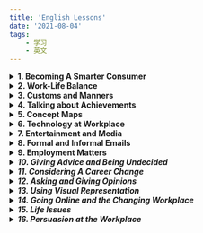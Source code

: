 ```yaml
---
title: 'English Lessons'
date: '2021-08-04'
tags:
    - 学习
    - 英文
---
```

<details>
<summary><strong>1. Becoming A Smarter Consumer</strong></summary>
 <br />
 <details>
 <summary>(1) Vocabulary</summary>
 <dl>
  <dt>halo</dt> <dd> - a ring of light</dd>
  <dt>hype</dt> <dd> - extravagant or excessive promotion</dd>
  <dt>unscramble</dt> <dd> - clarify, decode, restore to intelligible  form</dd>
  <dt>incite<dt> <dd> - stir up</dd>
  <dt>bombard</dt> <dd> - keep attacking or pressing with questions and suggestions</dd>
  <dt>landfill site</dt> <dd> - a place used for disposal of garbage</dd>
  <dt>wardrobe</dt> <dd> - a closet or movable cabinet for holding clothes</dd>
  <dt>spring up</dt> <dd> - come into existence</dd>
  <dt>prey on</dt> <dd> - to exploit, victimize, or take advantage of someone</dd>
  <dt>gullible consumers</dt> <dd> - consumers who are too willing to believe and easily tricked</dd>
</dl>
</details>

<details>
<summary>(2) Writing</summary>
<dl>
<dt>What qualities do you usually look for in a product? </dt>
<dd>
<p>Nowadays, consumers are becoming more and more aware of the importance of product quality though they may have different views about what constitute good quality of a product. The following are what I usully look for when deciding to pay for a product.</p>

<p>First, a good product must be able to fulfill a personal need. When I buy a mobile phone, I expect it to enable me to contact my friend whenever I need to.</p>

<p>Second, a good product must be reliable. It is quite irritating that a product you bought ocaasionally failed to do what it is supposed to do.</p>

<p>Third, a product of good quality must be durable and solid. A well-known difference between branded product and conterfeit product is that branded product, which is made of solid material, is much more lasting than fake product that is of inferior quality.</p>

<p>There are some other qualities one can look for in a product, such as serviceability and aesthetics, but the above-mentioned three are the most important qualities I like to see when making a purchase.</p>
</dd>

<dt>Do you think commercials can really affect behavior of buyers? Why or why not?</dt>
<dd>
<p>Businesses have invested considerable resources into advertisement, creating hype and halo around their brands. Although smart consumers figure out various ways to unscramble the magic, commercials remain effective in fluencing consumer behavior.</p>

<p>First of all, consumers are human beings. They are as emotional as they are rational. Marketters can use irrational advertising techniques to exert influence on the emotional side of human characters. For example, a shoe brand can stir up urgence to buy among consumers by advertising a new model that is for market testing purpose as limited edition.</p>

<p>Moreover, various data analysis techniques have made it much easier for markettiers to accurately identify consumer preference than before. With deep understanding of consumer preference, markettiers are able to engineer or optimize commercials in ways that communicate product features more appealingly to targeted audients.</p>

<p>In short, there are many ways by which commercials can really affect consumer behavior. </p>
</dd>

<dt>Do you think the quality of a product depends on how it is advertised? Why or why not?</dt>
<dd>  
<p>In my opinion, a heavily advertised product is likely to be of better quality.</p>

<p>It has been found that many brands have turned to new promotional tactics, focusing commercials more on quality image of brand than on features of its product. A local shoe brand, for example, named its brand as "Everbest", conveying that their quality is <em>always</em> the best in the market. If a business is willing to invest so much in creating a branded image, it is reasonable to believe that the business is serious about product quality and willing to invest efforts in improving product quality.</p>

<p>Additionally, product quality is a multi-demensional concept. Whether ot not a product is of good quality depends on how you define quality. For this reason, a well engineered advertising may educate its targeted group and construct a new way to perceive good product. Take durability of fashion prodcut for example. A fashion brand, which targets at low-income group, advertised its brand as "leading the fast-paced fashion". With such notion in mind, durability will be construed as "uneasy to follow the fast pace of fashion". Instead, consumers will perceive "cheap", which means easy to make change, as the most important quality.</p>
</dd>
</details>
</details>

<details>
<summary><strong>2. Work-Life Balance</strong></summary>
<br />

<details>
<summary>(1) Vocabulary</summary>
<dl>
<dt>disgruntled employees</dt><dd>- unhappy employees who are irritable and may lose their temper easily</dd>
<dt>irritable</dt><dd>- get angry easily</dd>
<dt>lose lose temper</dt><dd>- get anry</dd>
<dt>burn the candle at both ends</dt><dd>- overwork yourself in the morning and at night, come in early for work and bring work home</dd>
<dt>be burnt out</dt><dd>- feel exhausted</dd>
<dt>wear someone out</dt><dd>- make someone very tired</dd>
<dt>get the ball rolling</dt><dd>- get a process started</dd>
<dt>ease up a little</dt><dd>- reduce a little bit effort</dd>
<dt>idle chit-chat</dt><dd>- talk that is informal and irrelevant to work</dd>
<dt>bounce ideas off someone</dt><dd>- share ideas with someone in order to get feedback on them</dd>
<dt>to be left to your own devices</dt><dd>- to be allowed to decide what to do by yourself</dd>
<dt>make concession</dt><dd>- to give or allow something in order to end an argument or conflict</dd>
<dt>commute to work</dt><dd>- a regular journey from home to workplace</dd>
<dt>juggle work with other tasks</dt><dd>- do work and other jobs at the same time, multi-task</dd>
<dt>skip dinner to finish a task</dt><dd>too busy to take dinner</dd>
</dl>
</details>

<details>
<summary>(2) Speaking</summary>
<dl>
<dt>Tell
me about your experience of being in a place where there was happiness and a
good work-life balance. How
did you feel about it? Why do you
think people feel so overworked or stressed? </dt>
<dd>
<p>I work for a local retail company as a sales manager. My daily routine is to visit the retail outlets and help resolve problems in order for them to hit their monthly targets. This is great because I do not have to clock in and out every day. As there is no clear office hours, I can easily take some time to prepare dinner for my family and schedule appointment when necessary.</p>

<p>Another reason I like the job is that the job is full of challenge. I need to analyse problems, advise team members, and propose business solutions to improve sales revenue. This provides a good opportunity to develop problem-solving, teamwork, and leadership skills. I feel a strong sense of achievement when I see a report that shows great sales performance.</p>

<p>A sales manager tends to be overworked or stressed because they are multi-tasked and often burn candle at both ends. My way to avoid being worn out is to maintain a positive attitude to challenges and to manage time effectively by prioritzing tasks.</p>
</dd>
</dl>
</details>
</details>

<details>
<summary><strong>3. Customs and Manners</strong></summary>
<br />

<details>
<summary>(1) Vocabulary</summary>
<dl>
<dt>finesse</dt><dd>- impressive delicacy and skill</dd>
<dt>etiquette<dt><dd>- the customary code of polite behaviour in society or among members of a particular profession or group</dd>
<dt>enunciate</dt><dd>- say and pronounce clearly</dd>
<dt>rapport</dt><dd>- close and harmonious relationship</dd>
<dt>strike a balance</dt><dd>- choose a moderate stance<dd>
<dt>counterfeit</dt><dd>fake, not genuine</dd>
<dt>attire</dt><dd>- clothes especially fine or formal ones </dd>
<dt>gown</dt><dd>- a long elegant dress worn on formal occasions, wedding gown</dd>
<dt>outfit</dt><dd>- a set of clothes worn together, especially for a particular occasion</dd>
</dl>
</details>

<details>
<summary>(2) Speaking</summary>
<dl>
<dt>Describe table manners in your family. What food is usually eaten every meal in your family?</dt>
<dd>
<p>I am from a Chinese family and the table manner in my family is quite straightforward. To follow good hygiene, we often wash hands before taking dinner. We need to show respect to the seniors, so we often let the most senior members sit and eat first. We are not allowed to use our hands to handle food. If the food is too difficult to be handled by chopstics, we can use spoon or knife instead. Leaving chopstics on the top of bowl means "having finished". Instead, if we put chopstics on the side of bowl, it means "taking a break from eating".</p>

<p>We have a variety of food for dinner. Rice is usually eaten every meal as main food though we occasionally eat noodles and dumplings. In addition, vegetables are also eaten every meal to keep dinners healthy.</p>

<p>Putting chopstics vertically stuck in a bowl of rice is considered as a bad manner because it symbolizes the ritual of incense burning. It is also quite impolite to point chopstics to any other sitting around, because it means you see others as your "dish".</p>
</dd>
</dl>
</details>
</details>

<details>
<summary><strong>4. Talking about Achievements</strong></summary>
<br />
<details>
<summary>(1) Vocabulary</summary>
<dl>
<dt>excel in</dt><dd>- be proficient in; be exceptionally good at</dd>
<dt>align oneself with</dt><dd>- give support to (a person, organization, or cause) </dd>
<dt>My greatest achievement has been ...<dt><dd>- can be used to talk about past achievement</dd>
<dt>What I'm most proud of is ...</dt><dd>- can be used to talk about past achievement</dd>
<dt>stride</dt><dd>- a long and decisive step</dd>
<dt>household duties</dt><dd>- duties of taking care of family</dd>
<dt>prevailing</dt><dd>- current, existing, having most appealing or influence</dd>
<dt>unprecedented</dt><dd>- never done or known before</dd>
<dt>thriving</dt><dd>- prosperous or growing; flourishing</dd>
<dt>the brunt of</dt><dd>- the worst part or chief impact of a specified action</dd>
<dt>child-rearing</dt><dd>- bringing up or caring for a child until they are fully grown</dd>
<dt>conform to</dt><dd>- comply with rules, regulations, or standard</dd>
<dt>pale</dt><dd>- seem or become less important</dd>
<dt>harsh</dt><dd>- cruel or severe</dd>
<dt>be mindful of</dt><dd>- be aware of</dd>
</dl>
</details>

<details>
<summary>(2) Speaking</summary>
<dl>
<dt>What sort of professional achievements have you accomplished?</dt>
<dd>
<p>My greatest professional achievement has been developing up a productive sales force for my company, which resulted in 30% increase in annual sales revenue. This was a great achievement because the company sales had been stagnant for many years before I joined the company.</p>
</dd>
<dt>Did you have to overcome challenges in order to achieve your goals?</dt>
<dd>
<p>I would say it was not easy to achieve that much increase in sales. I had to overcome a number of challenges. </p>
<p>First, there was no budget for me to do advertisement. Second, the sales team was a little bit aged and it was uneasy to hire young people because at that time no young people have interest working in retail line. Last but not least, many of the sales associates were digruntled employees with negative attitude toward work. </p>
<p>To overcome the challenges, I focused my work on developing sales team. I firstly organized a series of training to improve sales and service skills. And at the same time, I tried to instill positive way of thinking into the sales associates. Most importantly, I deviced a variety of incentive programs, which were effective in motivating sales staff. My effort paid off. The company finally saw continuous improvement in sales.</p>
</dd>
<dt>What are most you most proud of?</dt>
<dd>
<p>What I am most proud of is I was promoted to the position of sales operation manager. As mentioned above, I had demonstrated strong ability to develop and lead a team. I had also shown a positive attitude toward work. With strong work ability and positive attitude, I was able to excel in the position and reap the benefits.</p>
</dd>
</dl>
</details>
</details>

<details>
<summary><strong>5. Concept Maps</strong></summary>
<br />
<details>
<summary>(1) Vocabulary</summary>
<dl>
<dt>intangible</dt><dd>- hard to define or measure; vague and abstract</dd>
<dt>photosynthesis</dt><dd>- the process by which green plants and some other organisms use sunlight to synthesize nutrients from carbon dioxide and water</dd>
<dt>colloquial</dt><dd>informal language used in ordinary or familiar conversation </dd>
</dl>
</details>
<details>
<summary>(2) Writing</summary>
<dl>
<dt>Describe the picture you see.</dt>
<dd>
<p>This picture shows a cultural event organized by Indians in a big playground.</p>

<p>On the left, a man with moustache is selling colorful balloons. He is wearing a yellow short-sleeved shirt and an orange checkered skirt. The balloons he is selling are displayed on a tree-like stand beside him.</p>

<p>A woman in front of the salesman just bought two balloons for her son. The boy is wearing a red checkered shirt and a short in black. His left hand is in his mother' hand, and his right hand is holding the two balloons his mother just bought for him. They are walking toward the big event tents located on the up-left corner of the playground.</p>

<p>Beside the big tents, people are queuing up to enter the tents.</p>

<p>Right beside the big tents, there is also a line of smaller tents decorated in different colors. In each of the small tent, there is a vendor inside selling products and services. People are walking along the small tents, browsing the products displayed inside.</p>

<p>Just behind the line of small tents, there is a big wheel with some big tubs attached to its rim.</p>

<p>On the right side of the picture, there is a big, round platform. A very big tree rooted in the center of the platform. The trunk of the tree is quite big, showing that the tree is likely an old tree. The leaves of the tree, however, are still fresh and green.</p>

<p>Beside the tree, a magician is performing magic. The magician is wearing a traditional indian outfit. He really looks like a magician because of his long beards and moustaches. And the prop on his right hand looks quite strange also. A a group of audients in differrent ages are sitting around the platform and watching his performance.</p>

<p>A signage board is standing beside the platform, showing what the performance is about.</p>
</dd>
</dl>
</details>
</details>

<details>
<summary><strong>6. Technology at Workplace</strong></summary>
<br />
<details>
<summary>(1) Vocabulary</summary>
<dl>
<dt>mechanized</dt><dd>- equipped with machines</dd>
<dt>automation</dt><dd>- use of automatic eqipments</dd>
<dt>obsolete</dt><dd>- out of fashion</dd>
<dt>cutting-edge</dt><dd>- highly advanced</dd>
<dt>user-friendly</dt><dd>- easy to use</dd>
</dl>
</details>
<details>
<summary>(2) Writing</summary>
<dl>
<dt>Tom: Hi, welcome to the chat group. What do you think of the future of the voice-activated devices in the workplace?</dt>
<dd>
<p>Me: Hi Tom. Hi everyone. Voice-activation is a cutting-edge technology. It's quite likely that voice-activated devices will be widely used to automate the business processes in workplace. Take retail shop for example, in future we will see voice-activated robots serve customer in shops. And, storemen in warehouse won't have to do physical jobs any longer. They just need to give instructions and the voice-activated robots will carry the instructions out.</p>
</dd>
<dt>Mary: Hi everyone. What is the possibility of technology continuing development?</dt>
<dd>
<p>Me: That's an interesting question. I personally think that if technology continues development, most of the technical and physical jobs will be automated or mechanised. This must be a good news because human being will be free from life-burden and thus having time and resources to develop humanity.</p>
</dd>
</dl>
</details>
</details>

<details>
<summary><strong>7. Entertainment and Media</strong></summary>
<br />
<details>
<summary>(1) Vocabulary</summary>
<dl>
<dt>cast</dt><dd>- assign a part in a play or film</dd>
<dt>poverty-stricken</dt><dd>- seriously affected by poverty</dd>
<dt>stunning</dt><dd>- extremely impressive or attractive </dd>
<dt>beyond the bubble of familiarity</dt><dd>- take on challenges and go beyond the comfort zone</dd>
<dt>nomophobia</dt><dd>- can not live without mobile phone</dd>
<dt>noteworthy</dt><dd>- worth paying attention to</dd>
<dt>level off</dt><dd>- remain at a steady level after falling or rising</dd>
<dt>viable</dt><dd>- capable of working successfully, feasible</dd>
<dt>ban</dt><dd>- officially or legally prohibited</dd>
</dl>
</details>
<details>
<summary>(2) Writing</summary>
<dl>
<dt>Look at the picture and write in 100 words of your thoughts about it.</dt>
<dd>
<p>The picture shows what a passive life style typically looks like.</p>

<p>In the picture, a young man is lying on a sofa with his head propped in the palm of his left hand. He looks bored and dispirited as he keeps switching TV channels with the remote control in the palm of his right hand.</p>

<p>The young man did not (maybe never) cook for himself, but ordered pizza and popcorn from a fast food restaurant. Obviously, he eats neither to keep fit nor for pleasure, but merely to get himself out of hunger. There are some empty beer bottles on the table in front of him. It is likely that he needs beer or alcohol to help alleviate his negative mood.</p>

<p>Probably because he rarely exercises, he is overweight and looks fat. His big tummy remains exposed even he is wearing a large size T shirt.</p>

<p>Living an inactive life style may jeopardize your health. It may cause physical and mental diseases. The best way to avoid being caught in passive life style is to stand up and do something meaningful.</p>
</dd>

<dt>Words about Media</dt>
<dd>

<strong>Words connected to newspaper</strong>
<ul>
<li>Types of newspapers: broadsheet and tabloid</li>
<li>Contents of newspaper: news report, advertisements, critic reviews, editorial opinions</li>
<li>Newspaper jobs: journalist, editor, news analyst, column writer</li>
</ul>

<strong>Words connected to television</strong>
<ul>
  <li>Television technology: liquid crystal display (LCD), high resolution, digital light processing (DLP), curved screen, voice activated TV</li>
  <li>Television programmes: weather broadcasting, news report, news analysis, documentary, TV series, talk shows, fashion shows, sports and recreation, brand advertisement</li>
  <li>People work for television: documentarian, photographer, performer, writer and editor, visual effect artist, cinematographer, custume designer, casting director, sports commentators</li>
</ul>

<strong>Words connected to radio</strong>
<ul>
  <li>Types of radio stations: AM (amplitude modulation) stations, FM (frequency modulation) stations</li>
  <li>Genres of radio programmes: news and current affairs, radio comedy, radio drama and music, dialogues</li>
  <li>People work for radio: news director, announcer, broadcaster, radio station engineer, music director</li>
</ul>

<strong>Words connected to new media / online media</strong>
<ul>
  <li>Types of online media: website, online forum, podcast, blog, email, social networking sites</li>
  <li>Contents shared across online media: infographics, videos, ebooks, podcasts, gifs, images, blog articles, newsletters, online games, product reviews, tweets, webinars, posts</li>
  <li>Users of online media: bloggers, influencers, commentators, marketers</li>
</ul>

<strong>Kinds of news / kinds of news story</strong>
<ul>
  <li>sports news, political news, business news, entertainment news, investigative news</li>
  <li>domestic news, international news, local news</li>
</ul>

<strong>People connected to news and media</strong>
<ul>
<li>journalist, editor, commentator, news analyst, column writer, presenter, broadcaster</li>
  <li>audients, blogger, influencers and followers</li>
</ul>

<strong>Positive words connected to news and media</strong>
<ul>
  <li>informative, educational, insightful, powerful, impactful, transparent</li>
  </ul>

<strong>Negative words connected news and media</strong>
<ul>
  <li>fake news, rumor, gossip, misleading, violence, pornography, brain-washing</li>
  </ul>

</dd>
</dl>
</details>
</details>

<details>
<summary><strong>8. Formal and Informal Emails</strong></summary>
<br />
<details>
<summary>(1) Vocabulary</summary>
<dl>
<dt>subject line</dt><dd>- a line about the topic of an email</dd>
<dt>recipient</dt><dd>- the person whom an email is intended to be sent to</dd>
<dt>courteous</dt><dd>- polite, respectful, and considerate in manner</dd>
<dt>garble</dt><dd>- reproduce in a confused and distorted way</dd>
<dt>cc</dt><dd>- carbon copy</dd>
<dt>bcc</dt><dd>- blind carbon copy</dd>
<dt>unforeseen</dt><dd>- unexpected</dd>
<dt>dismay</dt><dd>- concern and distress caused by something unexpected</dd>
<dt>overdose</dt><dd>- an excessive and dangerous dose of a drug</dd>
<dt>prescription</dt><dd>- an instruction written by a medical practitioner that authorizes a patient to be issued with a medicine or treatment</dd>
<dt>Some formal writing</dt><dd>
- Please send my regards to everyone <br>
- I am writing in response to your ... <br>
- Look forawrd to hearing from you at your earliest convenience <br>
- Please find attached the documents you requested <br>
- Once again, I apologize for causing you any inconvenience <br>
<dt>Some informal writing</dt>
<dd>
- Thank you so much for inviting me to your home yesterday <br>
- Please email me soon <br>
- How're you doing? <br>
- I'm sorry we haven't been in touch for such a long time <br>
- I thought I'd drop you a line rather than call <br>
  </dd>
</dl>
</details>
<details>
<summary>(2) Writing</summary>
<dl>
<dt>Write an email about a problem you encountered after you bought an electronic/electrical item from a retail or an online store. Use the model in C2 Activity 1 and the questions below to help you.
</dt>
<dd>
From: yzc@gmail.com <br>
To: customerservice@electroX.com.sg <br>
Subject: Defective vacuum cleaner received (order #435231) <br>

<hr />

<p>Dear person-in-charge,</p>

<p>On 5th of July 2021 I purchased a desktop computer (iMac v.11, order #839412345)  at your retail shop in Waterway Point shopping mall. And, I received the computer this afternoon. </p>

<p>Unfortunately, the computer has not performed well because the screen keeps flickering. And, the key of P on the keyboard is not clickable at all.</p>

<p>To solve the problem, I would like to request for a refund. The receipt and delivery order are attached for your reference.</p>

<p>I look forward to your prompt reply. You can contact me at my mobile phone number at 92783375.</p>



<p>Yours faithfully,</p>

John C
</dd>
<dt>You will be attending a business seminar next week. You found out your friend Jamie will be attending too. Write an informal email to her.</dt>
<dd>
From: yzc@gmail.com <br>
To: jamie@gmail.com <br>
Subject: Attending business seminar together <br>

<hr />

Hi Jamie,

Long time no see! How are you?

I came across you are attending the seminar on "Change Management and Business Adaptability" next week. I am also invited to attend the seminar.

What a good chance to meet up!! I'd love to have coffee together with you after the seminar.

Please confirm your attendance. I will be waiting for you at the main entrance. 

Look forward to seeing you again.

Much love,

John

</dd>
<dt>You are the head of the department. Your staff Peter Lee will be organizing the upcoming customer-solution conference. Write an email to the staff. Inform them that Peter is in charge, and to attend a meeting with him to discuss the details of the conference.
</dt>
<dd>
From: yzc@abc.com.sg <br>
To: myteam@abc.com.sg <br>
Subject: About the upcoming Customer-Solution Conference <br>

<hr />

Dear All,

I am pleased to announce that the customer-solution conference will be held on 27th of October 2021 and Peter Lee is the person in charge of organizing the conference. 

In order to make a good preparation for the coming event, I need all of you to attend a meeting with Peter Lee, discussing the details of the upcoming conference. The meeting is arranged as below:

1. Topic: Details of Customer-Solution Conference
2. Date: 2nd of October (Tuesday)
3. Time: 2:00 PM
4. Venue: Meeting room

Please attend the meeting punctually and feel free to share your ideas at the meeting.

Cheers.

Yours faithfully,
John

</dd>
</dl>
</details>

<details>
<summary>(3) 4-Point Plan for eMail Content</summary>
<dl>
<dt>1. Introduction</dt><dd>Briefly describe why you are writing the email.</dd>
<dt>2. Details</dt><dd>Write the content or message that you want to say. Use paragraphs and graphic devices to make the message clear. Take note of the essential details such as who, what, where, when, why, and how.
<dt>3. Response or Action</dt><dd>List the action you request or need to take. Use paragraphs and graphic devices if necessary.
<dt>4. Conclusion</dt><dd>Summarize and close the subject.</dd>
</dl>
</details>
</details>

<details>
<summary><strong>9. Employment Matters</strong></summary>
<br />
<details>
<summary>(1) Vocabulary</summary>
<dl>
<dt>devastate</dt><dd>- destroy or ruin</dd>
<dt>unnerve</dt><dd>- make someone lose courage or confidence</dd>
<dt>erosion</dt><dd>- gradual destruction</dd>
<dt>emabrk on</dt><dd>- start</dd>
<dt>mediation</dt><dd>- resolve disputes</dd>
<dt>have solid experience in all dimensions of the job</dt><dd>- have thorough knowledge about the job</dd>
<dt>stifle</dt><dd>- prevent or constrain (an activity or idea)</dd>
<dt>nasty</dt><dd>- very bad or unpleasant</dd>
<dt>wear off</dt><dd>- lose effectiveness or intensity</dd>
<dt>toddler</dt><dd>- young child who is just beginning to walk</dd>
<dt>tuck into</dt><dd>- eat food heartily</dd>
<dt>blow up</dt><dd>- explode; lose one's temper</dd>
<dt>crib</dt><dd>- bed for a small baby</dd>
<dt>tantrum</dt><dd>- an uncontrolled outburst of anger or frustration, typically in a child</dd>
<dt>put someone on hold</dt><dd>- delay</dd>
</details>
<details>
<summary>(2) Writing</summary>
<dl>
<p><em>The Chow family is on vacation. They are staying in Hawii for five days. They rented a hotel room on the beach in Maui. Everyone is excited. The kids want to go on a submarine tour and see the fish in the Pacific Ocean. Mrs. Chow wants to go shopping and take a sunrise tour of Haleakaia Crater. Mr. Chow wants the family to go hiking in the morning, visit Musems in the afternoon, and have a barbecue on the beach in the evening. He is worried about spending too much money. Mrs. Chow thinks her husband worries too much about money. She wants him to relax and forgot about money while they are on vacation.<em></p>

<dt>What should Mrs. Chow do? How can she solve her problem?</dt>
<dd>
<p>Mr. Chow seems to be in a dilemma. On the one hand, he wants his family to have a wonderful vacation; but on the other hand, he is afraid to spend too much.</p>

<p>If I were Mrs. Chow, I would tell Mr. Chow that we should prioritize happiness over others while on vacation. We don't have to worry about spending too much because we can save money by spending smarter. We can list out all the items that each everyone of us wants to do. After assessing the price-benefit ratio of the items, we can remove some items with lower value from the list. Moreover, as the room we rented has a kitchen, we can prepare food by ourselves before going out. Additionally, we can plan our trip route and use public transportation instead of taking taxi. Lastly, we can reschedule our trip and avoid visiting the popular sites on weekends when the fees are higher.</p>

<p>In short, Mrs. Chow can solve her problem by discussing with her family for an optimal trip plan.</p>
</dd>
<hr >
<p><em>Marty drives a cab in New York City. He works six days a week from 5:30am to 5:30pm. He doesnot always get to eat when he's hungry or go to the restroom when he needs to go. Driving a cab is difficult. Traffic in the city is often slow and there are many accidents and construction sites drivers have to go around. Driving a cab is also dangerous. When it rains or snows the roads are slippery. Sometimes criminals steal the cab driver's money. Most of Marty's passengers are nice. They tip him twenty percent of the cab fare. Marty likes his job, but lately he has been feeling tired from working twelve hour shifts. Many of his passengers are tourists, and they like to talk a lot. Unfortunately, Marty is seldom in the mood to talk any more. It's hard to be friendly everyday.</em></p>
<dt>What should Marty do? How can he solve his problem?</dt>
<dd>

Marty seems to be in a dilemma. He likes to be a cab driver but he is overworked and no longer be able to get a sense of satisfaction on the job. 

If I were Marty, I would re-skill myself and seek to transition to new job. Actually, I am quite pessimistic about the future of cab driver job. News report on technology has it that driverless vehicles are already in production. With autonomous vehicles taking over driving, cab driver as a job is bound to disappear sooner or later. 

The arrival of autonomous vehicles, however, will also create new job opportunities while transforming the traditional. For instance, with taxi service being replaced by driverless cars, there must be increasing demand for driverless vehicle dispatchers and safety maintenance technicians. 

Drivers like Marty do not have to feel like in a quandary. They can take training courses, retool their skillset, and get themselves ready to embrace the new opportunities.
</dd>
</dl>
</details>
</details>

<details>
<summary><strong>10. Giving Advice and Being Undecided</strong></summary>
<br />


<details>
<summary>(1) Vocabulary</summary>
<dl>
<dt>chill out</dt><dd>- relax</dd>
<dt>turn down</dt><dd>- reject</dd>
<dt>work out</dt><dd>- end well</dd>
<dt>carry on</dt><dd>- continue</dd>
<dt>gut feeling</dt><dd>- feeling based on intuition, instinctive feeling</dd>
<dt>opportunity of a lifetime</dt><dd>opportunity that is rare or unique</dd>
<dt>in two minds</dt><dd></dd>
<dt>be torn as to what to do</dt><dd></dd>
<dt>waver in one's decision</dt><dd></dd>
<dt>backtrack on one's decision</dt><dd></dd>
<dt>take a huge leap of faith to trust someone</dt><dd></dd>
<dt>take the plunge and throw in the towl</dt><dd></dd>
<dt>in a quandary</dt><dd></dd>
<dt>dwell on something</dt><dd>- keep thinking on something</dd>
<dt>between a rock and a hard place</dt><dd></dd>
<dt>be at one's wit end</dt><dd></dd>
<dt>sell like hotcakes</dt><dd></dd>

</dl>
</details>

<details>
<summary>(2) Speaking</summary>
<dl>
<dt>After thinking about their job offer, you have decided to reject the offer. Tell the company which proposed the offer to you, about your decision.</dt>
<dd>Thank you for offer me the role of operation manager. But I decided to turn it down, because I had accepted a position with another company. I enjoyed our conversations and appreciated your taking time to interview me. Thank you so much for your consideration.</dd>
<dt>Describe a situation that led you to have to make a difficult choice. How did you feel about it? What are important factors to think about before making a decision?</dt>
<dd>

Mr. Jackson is a salesperson in my sales team. One day, his supervisor complained to me that he could not work with Jackson any longer. This is not the first time I received complaint about Jackson's bad work attitude. Actually his recalcitrance has caused a lot of troubles and been a source of complaints.

However, to sack him or to keep him is not an easy decision to make because Jackson is unquestionably brilliant in sales. I feel like I am between a rock and a hard place. If I kick him out, the outlet sales will drop. If I keep him in, the teamwork will be impaired.

To get out of the dilemma, I saught advice from my boss. He told me that, "Nobody is irreplaceable. Brilliant jerks are costly. If you tolerate them, the cost to effective teamwork will become unacceptably high."

I have to say, my boss's advice is insighful and helpful.
</dd>
</dl>
</details>
<details>
<summary>(3) Writing</summary>
<dl>
<dt>Hello, Thanks for coming for this interview. Can you state what your main skills are?</dt>
<dd>
<p>Thank you for the opportunity. As a candidate, here is what I can immediately bring to the table. First of all, I am a great problem solver. I have shown strong ability to identify problem through data analysis. I have been able to develop detailed plan for selected solution. And, I have worked hard to ensure successful implementation of the plan.</p>

<p>I am also good at developing sales force. I am able to identify and recruit talented sales associates. In addition, I have showcased my exceptional skills in coaching and training sales staff.</p>
</dd>
<dt>Welcome. Can you tell us what you have been doing in the last three years?</dt>
<dd>
I am confident that my previous experience will help me with this new challenge. In the last three years, I have worked for ABC company as an operation manager. This gave me opportunitiy to formulate operational objectives, oversee inventory and warehouse efficiency, manage budgets and forecasts, as well as monitor sales performance. This experience have equipped me with strong leadership ability, which is a must-have for anyone who wants to be successful in this position.
</dd>
<dt>Why do you think you will be the best person for this job?</dt>
<dd>
 My skillset is a perfect match for the job requirements. In particular, my leadership skills and managerial experience make me a good fit for this position. At my last job, for example, I managed a team of fourty employees. Under my leadership, the sales revenue has increased 20 percent, which breaks historical record of the company. I can bring my success and experience to this job.
</dd>
</dl>
</details>
</details>

<details>
<summary><strong>11. Considering A Career Change</strong></summary>
<br />
<details>
<summary>(1) Vocabulary</summary>
<dl>
<dt>chance of advancing</dt><dd>- opportunity to be promoted</dd>
<dt>make the best of impression possible at interview</dt><dd>- to present the best at interview</dd>
<dt>transferrable skills<dt><dd>- skills that can be applied to other areas</dd>
</dl>
</details>
<details>
<summary>(2) Writing</summary>
<dl>
<dt>Look at the picture and write in about 100 words your thoughts about it.</dt>
<dd>

With recent development of artificial intelligence, it is quite likely that robots will, as you can see in the picture, enter workplaces and work together with human workers. Some people are optimistic about the intelligent robotisation of workplace. They argue that  with robots taking over the jobs that are repetitive and physically heavy, human can achieve higher job satisfaction by focusing on work that are more meaningful and worthwhile. I disagree with this overly optimistic outlook. I tend to believe that robotisation will significantly decrease human workers' job satisfaction.

In the first place, it is not necessarily true that human workers will be involved in more meaningful work after the introduction of robots. For instance, the work of taxi drivers in a city of China was partly outsourced to robots with introduction of autonomous cars. Some of the drivers were transferred to the position of dispatcher. Compared to driving, this new work sounds more exciting in the sense that it is not physically tiring and involves larger scale decision-making. However, a field research on those taxi drivers revealed that they were feeling deprived of meaningful work. Instead of being able to respond to passengers' request directly, the newly appointed dispatchers were now only serving passengers indirectly. The feedback that they were no longer able to see the passengers' satisfied smiles meant that they felt a loss of meaningful work after the introduction of robots. 

In the second place, the introduction of robots will make workplaces lack of social connectedness. Sociological research has confirmed that a sense of relatedness at work is positively linked to one's job satisfaction. Cooperating with co-workers, feeling accepted by colleagues, being guided or mentored lead human workers to believe that their work is meaningful and worthwhile. Without a weakened sense of connectedness, human workers will soon find their work is not worthwhile at all.

To conclude, the impact of workplace robotisation could be as negative. More scientific research are needed to explore possible ways to help human workers to improve job satisfaction while working with robots.

</dd>
<dt>If you had a choice what job would you like to do in future? Write in about 80-100 words.</dt>
<dd>

I would like to be a web developer in future if I have a choice.

Web developers can either work independently as freelancers or work with company teams to create websites. The work that a web developer usually does includes front-end development, back-end development, and website maintenance. Front-end development is to design website and produce contents. Back-end development is to write code and make the features of a website function. Website maintenance is to maintain functions, fix bugs, and manage database of a website. To be a web developer, you must be very proficient in mark-up languages,  programming languages, as well as  popular frameworks built upon these languages. As the technical stacks for web development evolves very fast, you need to keep learning so as to stay relevant.

The reason why I like to be a web developer is that it is quite easy to land a job with decent pay. According to statistics, the average salary for a web developer is ranked the highest among other technology-related jobs. And, it takes only 1 month to land a web development job, five months shorter than others. 
</dd>
</dl>
</details>
</details>

<details>
<summary><strong>12. Asking and Giving Opinions</strong></summary>
<br />
<details>
<summary>(1) Vocabulary</summary>
<dl>
<dt>junk food</dt><dd>- food that lacks of nutrients</dd>
<dt>moderate quantity</dt><dd>- not too little and not too much</dd>
<dt>processed food</dt><dd>- food that is not fresh</dd>
<dt>balanced meal</dt><dd></dd>
<dt>substance</dt><dd>- a particular kind of matter with uniform propertities</dd>
<dt>dementia</dt><dd>- a persistent disorder of brain caused by brain disease</dd>
<dt>perpetrator</dt><dd>someone who comiitted a crime</dd>
<dt>reoffend</dt><dd>committed a further offend</dd>
<dt>harsh</dt><dd>- strict, severe</dd>
<dt>empathy</dt><dd>- ability to understand or share feeling with others</dd>
<dt>rehabilitative</dt><dd>- able to restore someone to health</dd>
<dt>deter someone from something</dt><dd>- to make someone stop doing something</dd>
<dt>half the battle</dt><dd>- not complete yet</dd>
<dt>old habits die hard</dt><dd>- difficult to change old habits</dd>
<dt>expressions for expressing opinions:</dt><dd>
- I tend to think that ... <br>
- I believe that ... <br>
- In my opinion <br>
- It is important to think about what ... <br>
- I honestly feel that ... <br>
</dl>
</details>
<details>
<summary>(2) Writing</summary>
<dl>
<dt>Complete the table</dt>
<dd>

| Subject              | Your Opinion                  | Your Partner's Opinion              |
| :------------------- | :--------------------------- | :----------------------------------- |
| Japanese cars        | Good quality, but expensive   | Too small and not powerful          |
| Smoking in hospitals | Alleviate patients' bad mood  | Worsen their health condition       |
| Western food         | Not tasteful but expensive    | Easier to cook                      |
| Sport                | Improve physical skills       | Unleash violent behaviours          |
| Chinese medicine     | Natural and less side effects | not based upon scientific knowledge |

</dd>
</dl>
</details>
</details>

<details>
<summary><strong>13. Using Visual Representation</strong></summary>
<br />
<details>
<summary>(1) Vocabulary</summary>
<dl>
<dt>detriment</dt><dd>- the state of being harmed or damaged</dd>
<dt>reinforce the message</dt><dd>- stengthen the message</dd>
<dt>audible</dt><dd>- able to be heard</dd>
<dt>visual aid</dt><dd></dd>
<dt>pictograph<dt><dd></dd>
<dt>projection screen</dt><dd></dd>
<dt>expressions for giving vague information:</dt>
<dd>
- about <br>
- approximately <br>
- or so <br>
- a large number <br>
- hardly <br>
- difficult to say <br>
- not really sure <br>
- kind of <br>
- sort of <br>
- no clear cut <br>
- I guess <br>
</dd>
<dt>exhale</dt><dd>- breathe out</dd>
<dt>respiration</dt><dd>- the action of breathing</dd>
<dt>cardiac</dt><dd>- relating to heart</dd>
</dl>
</details>
<details>
<summary>(2) Speaking</summary>
<dl>
<dt>Talk about the development of the computer and Internet revolution through the years.</dt>
<dd>


There is a long history of using devices to aid in counting or computing. In 500BC, abacus calculator was developed to do simple counting as well as arithmetic calculations. Although abacus techniques were well developed to do complex calculations, it remained a simple and primitive "counting device". As it relied solely on manual operation, it was unable to do logarithm calculation.

In 1821, the first mechanical calculator was invented by Charles Babbage, a British mathematician who is later known as "Father of Modern Computer". Unlike abacus calculator, the steam-driven calculating machines were capable of solving any mathematic problem even storing information as permanent memory. 

The first electric computer was developed in 1939. Two years later, the first fully automatic and digital computer was created by German engineer Konrad Zuse. The digital computers can be used for routine jobs because they are equipped with the speed of electronic and the ability to be programmed.

The development of electric computer has greatly accelerated the revolution of more information technology. In 1971, Raymond Tomlinson invented email. This invention is revolutionary because email made it possible for different computers to exchange message with each other.

Two years after the first email was sent in 1971, the first computer with graphical user interface, keyboard, and mouse was invented. This introduction of graphical interface greatly simplified the way of people interacting with computer. People without knowledge about programming can operate computer.

In 1973, the first personal computer was introduced. As personal computer was much smaller in size and much cheaper in price, it was soon popularised for mass use.

In 1983, ten years after the introduction of personal computer, global internet was created. As interest in networking grew, web technology such as W3 and web browsers developed rapidly. In 1994, world wide web surfing began.

</dd>
</dl>
</details>

<details>
<summary>(3) Writing</summary>
<dl>
<dt>Write a short story based on the sequence of events in the chart</dt>
<dd>

A week ago, I was on my newly purchased motorcycle, riding along  on the twist road at the shore of Gulang island in Amoy city. Suddenly, a drunk-driving car came toward me at a tremendous speed. Scared by the situation, I flusteredly accelerated the bike instead of applying the handbrake. This made me feel panicky and breathless. To avoid colliding with the car, I hurried to turn the bike left and consequently ran into the sea.

I did not know how to swim and almost drown in water. When I struggled to bob my head above the water, I noticed that something big was swimming toward me. It had a dorsal fin on its back, two pectoral fins on its sides, and a tail. "A shark!" I gave a yell of fear and desperately kicked my legs in water. After a few seconds,  my legs tired and I started sinking. When I could not hold my breath, the water rushed in. I thought I was about to die. At this very moment, something suddenly hit my back. I felt myself being pushed to the surface of the water and toward a boat. 

When I recovered from the panic, a rescuer pointed to a bottlenose dolphin and told me, "It was she who saved your life." The bottlenose dolphin was swimming away from the boat. She wasn't afraid of swimmers around and kept returning to the sea. "Dolphins and human being are friends. We should protect them like what they did for us." I said to the reporter who interviewed me after the accident.

</dd>
</dl>
</details>
</details>

<details>
<summary><strong>14. Going Online and the Changing Workplace</strong></summary>
<br />
<details>
<summary>(1) Vocabulary</summary>
<dl>
<dt>menial job</dt><dd>- low-status work that does not require much skill to do</dd>
<dt>volatile</dt><dd>- likely to change</dd>
<dt>mundane</dt><dd>- dull, lacking interest or excitement</dd>
<dt>agile</dt><dd>- able to move quickly and easily</dd>
<dt>memoirs</dt><dd>- a historical account or biography written from personal knowledge</dd>
<dt>touchy</dt><dd>- oversensitive, easily upset and offended</dd>
<dt>solitude</dt><dd>the state or situation of being alone</dd>
<dt>devoid of</dt><dd>- entirely lacking of</dd>
<dt>clerical work</dt><dd>- routine documentation and administrative tasks</dd>
<dt>office supplies</dt><dd></dd>
<dt>repetitive tasks</dt><dd>- tedious routines</dd>
<dt>gadget</dt><dd>- a small mechanical or electronic device</dd>
<dt>snnipets</dt><dd>- small pieces</dd>
<dt>tackle difficult situation</dt><dd>- handle difficult problems</dd>
<dt>take on new challenges</dt><dd>- assume new responsibilities</dd>
<dt>initiative to step forward</dt><dd></dd>
<dt>desire to keep learning</dt><dd></dd>
<dt>retool skillset</dt><dd>- upgrade, upskill</dd>
<dt>miss out</dt><dd>- not be able to experience</dd>
<dt>syndrome</dt><dd>- a group of symptoms which consistently occur together</dd>
<dt>acquaintance</dt><dd>- a person who knows slightly, but who is not a close friend</dd>
<dt>lose the art of conversation</dt><dd></dd>
<dt>food for thought</dt><dd>something worth thinking seriously about</dd>
<dt>hit the nail on the head</dt><dd>- answer the questions that you want to ask</dd>
<dt>switch back and forth</dt><dd></dd>

</dl>
</details>

<details>
<summary>(2) Speaking</summary>
<dl>
<dt>What do you think about social media? Which sites and apps do you use?</dt>
<dd>

I tend to think that social media has both positive and negative impact on society. 

On positive side, social media has provided more convenient means for people to build and maintain relationships. With social media, we can make friends even with people we never meet in person. Moreover, social media has democratised media by giving everyone an equal voice. You can write anything and anyone has the chance to read it or view it. Social media has also revolutsonarized the way people do business. By interacting with their consumers on  social networks, businesses are able to learn how to target consumers with the right products and services at the right time of need. Lastly, social media has provided people with more and quicker access to educational resources than ever before. People can learn almost anything they like to learn by searching "how-to" on social media like Youtube.

There are, however, some negative effects on society. Social media can produce fake news or other misleading contents like one-sided story, biased opinion, filtered pictures. In addition, social media can be addictive and a source of distraction. Spending too much time on social media may not only reduce our productivity but also weaken our ability to appreciate the art of face-to-face communication. 

</dd>
</dl>
</details>
</details>

<details>
<summary><strong>15. Life Issues</strong></summary>
<br />
<details>
<summary>(1) Vocabulary</summary>
<dl>
<dt>mean</dt><dd>- unwilling to give or share things</dd>
<dt>embody</dt><dd>- give tangible form to</dd>
<dt>at one's disposal</dt><dd>- available for one to use whenever or however one wishes</dd>
<dt>tote</dt><dd>- carry something heavy</dd>
<dt>dispatch</dt><dd>-  send off to a destination or for a purpose</dd>
<dt>the brink of despair</dt><dd>- the edge of despair</dd>
<dt>speculation on</dt><dd>- guess on, gambling on</dd>
<dt>flat out with work</dt><dd>- overworked</dd>
<dt>plea</dt><dd>- begging for help</dd>
<dt>viciously</dt><dd>- in a cruel and violent manner</dd>
<dt>stitch</dt><dd></dd>
</dl>
</details>
<details>
<summary>(2) Speaking</summary>
<dl>
<dt>When life's problems seem overwhelming, look around and see what other people are dealing with. You might just consider yourself fortunate.</dt>
<dd>

I agree with this statement. Life is not easy and it is not easy for everybody. So, when we are frustrated by life issues, we do not have to feel like it is the end of the day. For one reason, we might not be the one who live the most miserable in this world. Take my friend for example. He he failed to pass his qualification examination and thus felt depressed. But when he went back to his hometown and saw that his child friend was suffering from cancer, he suddenly realised that he was so lucky. At least, he still had a dream for tomorrow. 

For another reason, no problem is unsolvable. We can take a positive approach and see what we can do to solve the problem. By learning to solve problems, we can learn new life skills and improve to be more indomitable. 

Lastly, even if the problem we have is deadly, we still can choose to face it with smile. You may ask how we can keep smiling while we are going to die? It is because the meaning of death is that we will have no problem any more.
</dd>
</dl>
</details>
<details>
<summary>(3) Writing</summary>
<dl>
<dt>My anger issues almost screwed up my life.</dt>
<dd>


Anger is a natural response to threat, danger or other unpleasant stimuli. However, it could become a problem if you have trouble in controlling your anger. Anger can cause you to say or do things you regret. It is not rare that young couple got divorced because the husband lost temper and slapped his wife.

Anger issues can be caused by many things --- too much stress, life issues, family strife, unfair treatment, and more. When faced with these aggravating situations, there are some tactics that help you to manage your anger. A first tactic is to take deep breaths and count to ten before you say a word. Breathing in fresh air can help to reduce the intensity of your anger. A second tactic is to walk away from the situation and have a brisk walk around the block. This can give you time and space to think and calm down. When having a heating argument, it is helpful to just listen to what others have to say instead of jumping into a conclusion that will get yourself irritated. If you are in a stressful situation, you can distract yourself from anger by taking a shower, seeing a film, or doing something you like to do. In addition, engaging in exercises or sports can help consume some of the energy that may otherwise have escalated into open aggression. Last but not least, when you are frustrated by life problems, you can focus on solutions so as to avoid being trapped by negative mood.
</dd>
</dl>
</details>
</details>

<details>
<summary><strong>16. Persuasion at the Workplace</strong></summary>
<br />
<details>
<summary>(1) Vocabulary</summary>
<dl>
<dt></dt><dd></dd>
</dl>
</details>
<details>
<summary>(2) Speaking</summary>
<dl>
<dt></dt><dd></dd>
</dl>
</details>
<details>
<summary>(3) Writing</summary>
<dl>
<dt>coax</dt><dd>- gently and persistently persuade someone to do something</dd>
<dt>nudge</dt><dd></dt>
<dt>prod</dt><dd></dd>
<dt>badger</dt><dd></dd>
<dt>coercion</dt><dd></dd>
<dt>extortion</dt><dd>- the practice of obtaining something through force or threat</dd>
<dt>peculiar</dt><dd>- different to what is normal or expected, strange</dd>
<dt>force something down one's throat</dt><dd>- to force someone to accept</dd>
<dt>jump ship</dt><dd>- move on to other companies</dd>
<dt>a drop in the ocean</dt><dd>- grossly inadequate</dd>
<dt>twist someone's arm</dt><dd>make it difficult for someone to turn down</dd>
<dt>bend over backwards</dt><dd>- make extra effort</dd>
<dt>turn up the heat</dt><dd>- to pressure</dd>
</dl>
</details>
</details>

